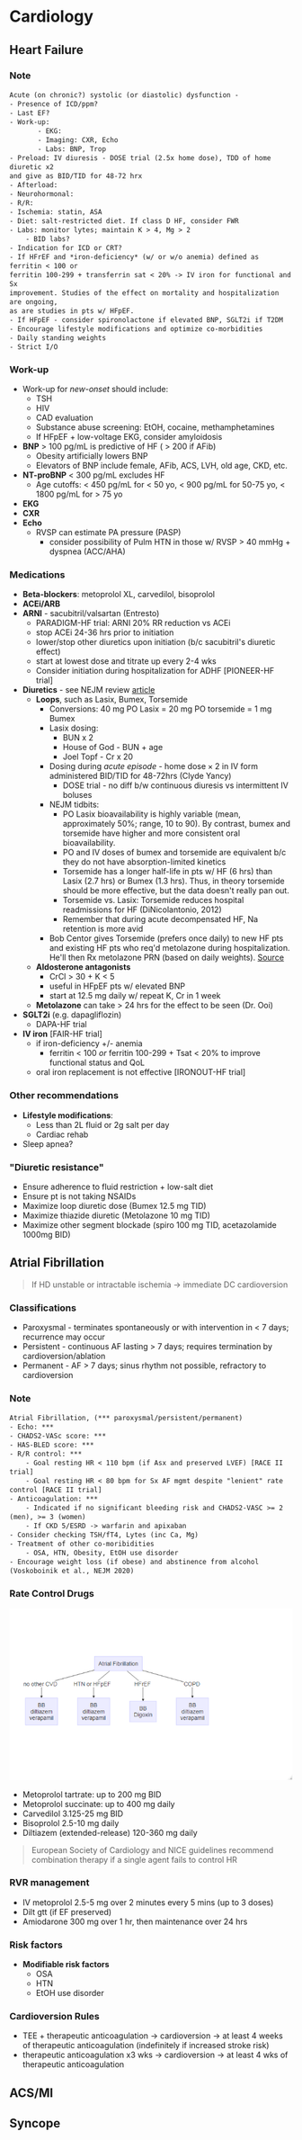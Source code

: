 # Cardiology

## Heart Failure

### Note

```
Acute (on chronic?) systolic (or diastolic) dysfunction - 
- Presence of ICD/ppm?
- Last EF?
- Work-up:
       - EKG: 
       - Imaging: CXR, Echo
       - Labs: BNP, Trop
- Preload: IV diuresis - DOSE trial (2.5x home dose), TDD of home diuretic x2 
and give as BID/TID for 48-72 hrx
- Afterload: 
- Neurohormonal: 
- R/R:
- Ischemia: statin, ASA
- Diet: salt-restricted diet. If class D HF, consider FWR
- Labs: monitor lytes; maintain K > 4, Mg > 2
    - BID labs?
- Indication for ICD or CRT?
- If HFrEF and *iron-deficiency* (w/ or w/o anemia) defined as ferritin < 100 or 
ferritin 100-299 + transferrin sat < 20% -> IV iron for functional and Sx 
improvement. Studies of the effect on mortality and hospitalization are ongoing, 
as are studies in pts w/ HFpEF.
- If HFpEF - consider spironolactone if elevated BNP, SGLT2i if T2DM
- Encourage lifestyle modifications and optimize co-morbidities
- Daily standing weights
- Strict I/O
```

### Work-up

- Work-up for _new-onset_ should include:
    - TSH
    - HIV
    - CAD evaluation
    - Substance abuse screening: EtOH, cocaine, methamphetamines
    - If HFpEF + low-voltage EKG, consider amyloidosis
- **BNP** > 100 pg/mL is predictive of HF ( > 200 if AFib)
    - Obesity artificially lowers BNP
    - Elevators of BNP include female, AFib, ACS, LVH, old age, CKD, etc.
- **NT-proBNP** < 300 pg/mL excludes HF
    - Age cutoffs: < 450 pg/mL for < 50 yo, < 900 pg/mL for 50-75 yo, < 1800 pg/mL for > 75 yo
- **EKG**
- **CXR**
- **Echo**
    - RVSP can estimate PA pressure (PASP)
        - consider possibility of Pulm HTN in those w/ RVSP > 40 mmHg + dyspnea (ACC/AHA)

### Medications

- **Beta-blockers**: metoprolol XL, carvedilol, bisoprolol
- **ACEi/ARB**
- **ARNI** - sacubitril/valsartan (Entresto)
    - PARADIGM-HF trial: ARNI 20% RR reduction vs ACEi
    - stop ACEi 24-36 hrs prior to initiation
    - lower/stop other diuretics upon initiation (b/c sacubitril's diuretic effect)
    - start at lowest dose and titrate up every 2-4 wks
    - Consider initiation during hospitalization for ADHF [PIONEER-HF trial]
- **Diuretics** - see NEJM review [article](https://www.nejm.org/doi/full/10.1056/NEJMra1703100)
    - **Loops**, such as Lasix, Bumex, Torsemide
        - Conversions: 40 mg PO Lasix = 20 mg PO torsemide = 1 mg Bumex
        - Lasix dosing:
            - BUN x 2
            - House of God - BUN + age
            - Joel Topf - Cr x 20
        - Dosing during *acute episode* - $\text{home dose} \times 2$ in IV form administered BID/TID for 48-72hrs (Clyde Yancy)
            - DOSE trial - no diff b/w continuous diuresis vs intermittent IV boluses
        - NEJM tidbits:
            - PO Lasix bioavailability is highly variable (mean, approximately 50%; range, 10 to 90). By contrast, bumex and torsemide have higher and more consistent oral bioavailability.
            - PO and IV doses of bumex and torsemide are equivalent b/c they do not have absorption-limited kinetics
            - Torsemide has a longer half-life in pts w/ HF (6 hrs) than Lasix (2.7 hrs) or Bumex (1.3 hrs). Thus, in theory torsemide should be more effective, but the data doesn't really pan out.
            - Torsemide vs. Lasix: Torsemide reduces hospital readmissions for HF (DiNicolantonio, 2012)
            - Remember that during acute decompensated HF, Na retention is more avid
        - Bob Centor gives Torsemide (prefers once daily) to new HF pts and existing HF pts who req'd metolazone during hospitalization. He'll then Rx metolazone PRN (based on daily weights). [Source](https://twitter.com/medrants/status/1167765807776092160)
    - **Aldosterone antagonists**
        - CrCl > 30 + K < 5
        - useful in HFpEF pts w/ elevated BNP
        - start at 12.5 mg daily w/ repeat K, Cr in 1 week
    - **Metolazone** can take > 24 hrs for the effect to be seen (Dr. Ooi)
- **SGLT2i** (e.g. dapagliflozin)
    - DAPA-HF trial
- **IV iron** [FAIR-HF trial]
    - if iron-deficiency +/- anemia
        - ferritin < 100 *or* ferritin 100-299 + Tsat < 20% to improve functional status and QoL
    - oral iron replacement is not effective [IRONOUT-HF trial]

### Other recommendations

- **Lifestyle modifications**:
    - Less than 2L fluid or 2g salt per day
    - Cardiac rehab
- Sleep apnea?

### "Diuretic resistance"

- Ensure adherence to fluid restriction + low-salt diet
- Ensure pt is not taking NSAIDs
- Maximize loop diuretic dose (Bumex 12.5 mg TID)
- Maximize thiazide diuretic (Metolazone 10 mg TID)
- Maximize other segment blockade (spiro 100 mg TID, acetazolamide 1000mg BID)

## Atrial Fibrillation

> If HD unstable or intractable ischemia → immediate DC cardioversion

### Classifications

- Paroxysmal - terminates spontaneously or with intervention in < 7 days; recurrence may occur
- Persistent - continuous AF lasting > 7 days; requires termination by cardioversion/ablation
- Permanent - AF > 7 days; sinus rhythm not possible, refractory to cardioversion

### Note

```
Atrial Fibrillation, (*** paroxysmal/persistent/permanent)
- Echo: ***
- CHADS2-VASc score: ***
- HAS-BLED score: ***
- R/R control: ***
    - Goal resting HR < 110 bpm (if Asx and preserved LVEF) [RACE II trial]
    - Goal resting HR < 80 bpm for Sx AF mgmt despite "lenient" rate control [RACE II trial]
- Anticoagulation: ***
    - Indicated if no significant bleeding risk and CHADS2-VASC >= 2 (men), >= 3 (women)
    - If CKD 5/ESRD -> warfarin and apixaban
- Consider checking TSH/fT4, Lytes (inc Ca, Mg)
- Treatment of other co-moribidities
    - OSA, HTN, Obesity, EtOH use disorder
- Encourage weight loss (if obese) and abstinence from alcohol (Voskoboinik et al., NEJM 2020)
```

### Rate Control Drugs

![Rate Control Meds](figures/cards/AFib_meds_algo.png)

- Metoprolol tartrate: up to 200 mg BID
- Metoprolol succinate: up to 400 mg daily
- Carvedilol 3.125-25 mg BID
- Bisoprolol 2.5-10 mg daily
- Diltiazem (extended-release) 120-360 mg daily

> European Society of Cardiology and NICE guidelines recommend combination therapy if a single agent fails to control HR

### RVR management

- IV metoprolol 2.5-5 mg over 2 minutes every 5 mins (up to 3 doses)
- Dilt gtt (if EF preserved)
- Amiodarone 300 mg over 1 hr, then maintenance over 24 hrs

### Risk factors

- **Modifiable risk factors**
    - OSA
    - HTN
    - EtOH use disorder

### Cardioversion Rules

- TEE + therapeutic anticoagulation → cardioversion → at least 4 weeks of therapeutic anticoagulation (indefinitely if increased stroke risk)
- therapeutic anticoagulation x3 wks → cardioversion → at least 4 wks of therapeutic anticoagulation

## ACS/MI

## Syncope